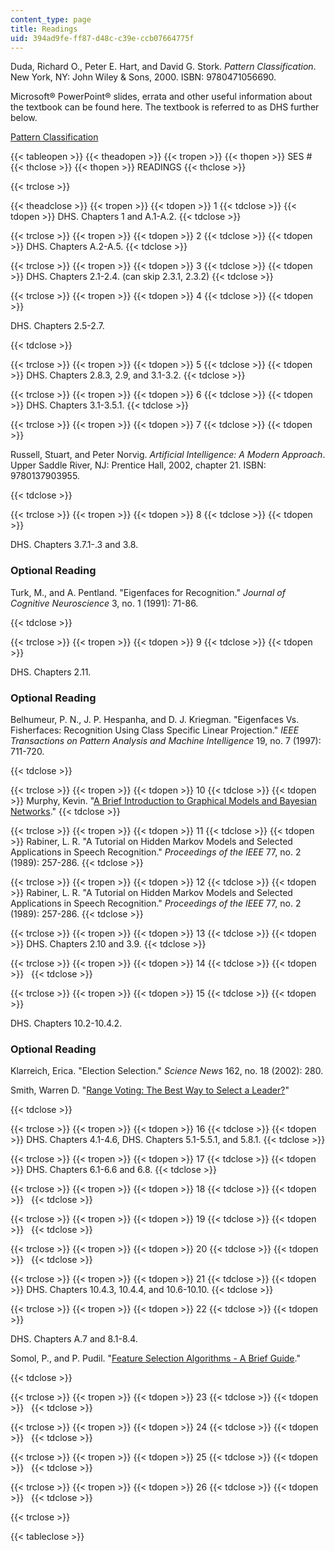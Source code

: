 ```yaml
---
content_type: page
title: Readings
uid: 394ad9fe-ff87-d48c-c39e-ccb07664775f
---
```


Duda, Richard O., Peter E. Hart, and David G. Stork. _Pattern Classification_. New York, NY: John Wiley & Sons, 2000. ISBN: 9780471056690.

Microsoft® PowerPoint® slides, errata and other useful information about the textbook can be found here. The textbook is referred to as DHS further below.

[Pattern Classification](http://web.archive.org/web/20110715184521/http://rii.ricoh.com/~stork/DHS.html)

{{< tableopen >}}
{{< theadopen >}}
{{< tropen >}}
{{< thopen >}}
SES #
{{< thclose >}}
{{< thopen >}}
READINGS
{{< thclose >}}

{{< trclose >}}

{{< theadclose >}}
{{< tropen >}}
{{< tdopen >}}
1
{{< tdclose >}}
{{< tdopen >}}
DHS. Chapters 1 and A.1-A.2.
{{< tdclose >}}

{{< trclose >}}
{{< tropen >}}
{{< tdopen >}}
2
{{< tdclose >}}
{{< tdopen >}}
DHS. Chapters A.2-A.5.
{{< tdclose >}}

{{< trclose >}}
{{< tropen >}}
{{< tdopen >}}
3
{{< tdclose >}}
{{< tdopen >}}
DHS. Chapters 2.1-2.4. (can skip 2.3.1, 2.3.2)
{{< tdclose >}}

{{< trclose >}}
{{< tropen >}}
{{< tdopen >}}
4
{{< tdclose >}}
{{< tdopen >}}


DHS. Chapters 2.5-2.7.


{{< tdclose >}}

{{< trclose >}}
{{< tropen >}}
{{< tdopen >}}
5
{{< tdclose >}}
{{< tdopen >}}
DHS. Chapters 2.8.3, 2.9, and 3.1-3.2.
{{< tdclose >}}

{{< trclose >}}
{{< tropen >}}
{{< tdopen >}}
6
{{< tdclose >}}
{{< tdopen >}}
DHS. Chapters 3.1-3.5.1.
{{< tdclose >}}

{{< trclose >}}
{{< tropen >}}
{{< tdopen >}}
7
{{< tdclose >}}
{{< tdopen >}}


Russell, Stuart, and Peter Norvig. _Artificial Intelligence: A Modern Approach_. Upper Saddle River, NJ: Prentice Hall, 2002, chapter 21. ISBN: 9780137903955.


{{< tdclose >}}

{{< trclose >}}
{{< tropen >}}
{{< tdopen >}}
8
{{< tdclose >}}
{{< tdopen >}}


DHS. Chapters 3.7.1-.3 and 3.8.

### Optional Reading

Turk, M., and A. Pentland. "Eigenfaces for Recognition." _Journal of Cognitive Neuroscience_ 3, no. 1 (1991): 71-86.


{{< tdclose >}}

{{< trclose >}}
{{< tropen >}}
{{< tdopen >}}
9
{{< tdclose >}}
{{< tdopen >}}


DHS. Chapters 2.11.

### Optional Reading

Belhumeur, P. N., J. P. Hespanha, and D. J. Kriegman. "Eigenfaces Vs. Fisherfaces: Recognition Using Class Specific Linear Projection." _IEEE Transactions on Pattern Analysis and Machine Intelligence_ 19, no. 7 (1997): 711-720.


{{< tdclose >}}

{{< trclose >}}
{{< tropen >}}
{{< tdopen >}}
10
{{< tdclose >}}
{{< tdopen >}}
Murphy, Kevin. "[A Brief Introduction to Graphical Models and Bayesian Networks](http://www.cs.ubc.ca/~murphyk/Bayes/bnintro.html)."
{{< tdclose >}}

{{< trclose >}}
{{< tropen >}}
{{< tdopen >}}
11
{{< tdclose >}}
{{< tdopen >}}
Rabiner, L. R. "A Tutorial on Hidden Markov Models and Selected Applications in Speech Recognition." _Proceedings of the IEEE_ 77, no. 2 (1989): 257-286.
{{< tdclose >}}

{{< trclose >}}
{{< tropen >}}
{{< tdopen >}}
12
{{< tdclose >}}
{{< tdopen >}}
Rabiner, L. R. "A Tutorial on Hidden Markov Models and Selected Applications in Speech Recognition." _Proceedings of the IEEE_ 77, no. 2 (1989): 257-286.
{{< tdclose >}}

{{< trclose >}}
{{< tropen >}}
{{< tdopen >}}
13
{{< tdclose >}}
{{< tdopen >}}
DHS. Chapters 2.10 and 3.9.
{{< tdclose >}}

{{< trclose >}}
{{< tropen >}}
{{< tdopen >}}
14
{{< tdclose >}}
{{< tdopen >}}
 
{{< tdclose >}}

{{< trclose >}}
{{< tropen >}}
{{< tdopen >}}
15
{{< tdclose >}}
{{< tdopen >}}


DHS. Chapters 10.2-10.4.2.

### Optional Reading

Klarreich, Erica. "Election Selection." _Science News_ 162, no. 18 (2002): 280.

Smith, Warren D. "[Range Voting: The Best Way to Select a Leader?](http://rangevoting.org/SmithWM.html)"


{{< tdclose >}}

{{< trclose >}}
{{< tropen >}}
{{< tdopen >}}
16
{{< tdclose >}}
{{< tdopen >}}
DHS. Chapters 4.1-4.6, DHS. Chapters 5.1-5.5.1, and 5.8.1.
{{< tdclose >}}

{{< trclose >}}
{{< tropen >}}
{{< tdopen >}}
17
{{< tdclose >}}
{{< tdopen >}}
DHS. Chapters 6.1-6.6 and 6.8.
{{< tdclose >}}

{{< trclose >}}
{{< tropen >}}
{{< tdopen >}}
18
{{< tdclose >}}
{{< tdopen >}}
 
{{< tdclose >}}

{{< trclose >}}
{{< tropen >}}
{{< tdopen >}}
19
{{< tdclose >}}
{{< tdopen >}}
 
{{< tdclose >}}

{{< trclose >}}
{{< tropen >}}
{{< tdopen >}}
20
{{< tdclose >}}
{{< tdopen >}}
 
{{< tdclose >}}

{{< trclose >}}
{{< tropen >}}
{{< tdopen >}}
21
{{< tdclose >}}
{{< tdopen >}}
DHS. Chapters 10.4.3, 10.4.4, and 10.6-10.10.
{{< tdclose >}}

{{< trclose >}}
{{< tropen >}}
{{< tdopen >}}
22
{{< tdclose >}}
{{< tdopen >}}


DHS. Chapters A.7 and 8.1-8.4.

Somol, P., and P. Pudil. "[Feature Selection Algorithms - A Brief Guide](http://ro.utia.cas.cz/RO_old/fs/fs_guideline.html)."


{{< tdclose >}}

{{< trclose >}}
{{< tropen >}}
{{< tdopen >}}
23
{{< tdclose >}}
{{< tdopen >}}
 
{{< tdclose >}}

{{< trclose >}}
{{< tropen >}}
{{< tdopen >}}
24
{{< tdclose >}}
{{< tdopen >}}
 
{{< tdclose >}}

{{< trclose >}}
{{< tropen >}}
{{< tdopen >}}
25
{{< tdclose >}}
{{< tdopen >}}
 
{{< tdclose >}}

{{< trclose >}}
{{< tropen >}}
{{< tdopen >}}
26
{{< tdclose >}}
{{< tdopen >}}
 
{{< tdclose >}}

{{< trclose >}}

{{< tableclose >}}